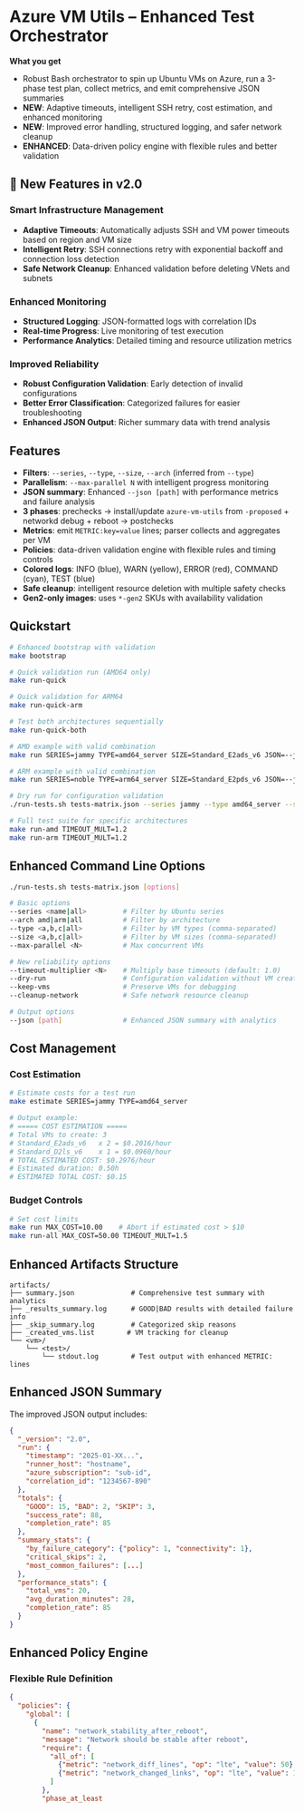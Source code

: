 # Azure VM Utils – Enhanced Test Orchestrator

**What you get**
- Robust Bash orchestrator to spin up Ubuntu VMs on Azure, run a 3-phase test plan, collect metrics, and emit comprehensive JSON summaries
- **NEW**: Adaptive timeouts, intelligent SSH retry, cost estimation, and enhanced monitoring
- **NEW**: Improved error handling, structured logging, and safer network cleanup
- **ENHANCED**: Data-driven policy engine with flexible rules and better validation

## 🚀 New Features in v2.0

### **Smart Infrastructure Management**
- **Adaptive Timeouts**: Automatically adjusts SSH and VM power timeouts based on region and VM size
- **Intelligent Retry**: SSH connections retry with exponential backoff and connection loss detection
- **Safe Network Cleanup**: Enhanced validation before deleting VNets and subnets

### **Enhanced Monitoring**
- **Structured Logging**: JSON-formatted logs with correlation IDs
- **Real-time Progress**: Live monitoring of test execution
- **Performance Analytics**: Detailed timing and resource utilization metrics

### **Improved Reliability**
- **Robust Configuration Validation**: Early detection of invalid configurations
- **Better Error Classification**: Categorized failures for easier troubleshooting
- **Enhanced JSON Output**: Richer summary data with trend analysis

## Features

- **Filters**: `--series`, `--type`, `--size`, `--arch` (inferred from `--type`)
- **Parallelism**: `--max-parallel N` with intelligent progress monitoring
- **JSON summary**: Enhanced `--json [path]` with performance metrics and failure analysis
- **3 phases**: prechecks → install/update `azure-vm-utils` from `-proposed` + networkd debug + reboot → postchecks
- **Metrics**: emit `METRIC:key=value` lines; parser collects and aggregates per VM
- **Policies**: data-driven validation engine with flexible rules and timing controls
- **Colored logs**: INFO (blue), WARN (yellow), ERROR (red), COMMAND (cyan), TEST (blue)
- **Safe cleanup**: intelligent resource deletion with multiple safety checks
- **Gen2-only images**: uses `*-gen2` SKUs with availability validation

## Quickstart

```bash
# Enhanced bootstrap with validation
make bootstrap

# Quick validation run (AMD64 only)
make run-quick

# Quick validation for ARM64 
make run-quick-arm

# Test both architectures sequentially
make run-quick-both

# AMD example with valid combination
make run SERIES=jammy TYPE=amd64_server SIZE=Standard_E2ads_v6 JSON=--json JOBS=1

# ARM example with valid combination  
make run SERIES=noble TYPE=arm64_server SIZE=Standard_E2pds_v6 JSON=--json JOBS=1

# Dry run for configuration validation
./run-tests.sh tests-matrix.json --series jammy --type amd64_server --size Standard_D2ls_v6 --dry-run

# Full test suite for specific architectures
make run-amd TIMEOUT_MULT=1.2
make run-arm TIMEOUT_MULT=1.2
```

## Enhanced Command Line Options

```bash
./run-tests.sh tests-matrix.json [options]

# Basic options
--series <name|all>         # Filter by Ubuntu series
--arch amd|arm|all          # Filter by architecture
--type <a,b,c|all>          # Filter by VM types (comma-separated)
--size <a,b,c|all>          # Filter by VM sizes (comma-separated)
--max-parallel <N>          # Max concurrent VMs

# New reliability options
--timeout-multiplier <N>    # Multiply base timeouts (default: 1.0)
--dry-run                   # Configuration validation without VM creation
--keep-vms                  # Preserve VMs for debugging
--cleanup-network           # Safe network resource cleanup

# Output options
--json [path]               # Enhanced JSON summary with analytics
```

## Cost Management

### **Cost Estimation**
```bash
# Estimate costs for a test run
make estimate SERIES=jammy TYPE=amd64_server

# Output example:
# ===== COST ESTIMATION =====
# Total VMs to create: 3
# Standard_E2ads_v6   x 2 = $0.2016/hour
# Standard_D2ls_v6    x 1 = $0.0960/hour
# TOTAL ESTIMATED COST: $0.2976/hour
# Estimated duration: 0.50h
# ESTIMATED TOTAL COST: $0.15
```

### **Budget Controls**
```bash
# Set cost limits
make run MAX_COST=10.00    # Abort if estimated cost > $10
make run-all MAX_COST=50.00 TIMEOUT_MULT=1.5
```

## Enhanced Artifacts Structure

```
artifacts/
├── summary.json              # Comprehensive test summary with analytics
├── _results_summary.log      # GOOD|BAD results with detailed failure info
├── _skip_summary.log         # Categorized skip reasons
├── _created_vms.list        # VM tracking for cleanup
└── <vm>/
    └── <test>/
        └── stdout.log        # Test output with enhanced METRIC: lines
```

## Enhanced JSON Summary

The improved JSON output includes:

```json
{
  "_version": "2.0",
  "run": {
    "timestamp": "2025-01-XX...",
    "runner_host": "hostname",
    "azure_subscription": "sub-id",
    "correlation_id": "1234567-890"
  },
  "totals": {
    "GOOD": 15, "BAD": 2, "SKIP": 3,
    "success_rate": 88,
    "completion_rate": 85
  },
  "summary_stats": {
    "by_failure_category": {"policy": 1, "connectivity": 1},
    "critical_skips": 2,
    "most_common_failures": [...]
  },
  "performance_stats": {
    "total_vms": 20,
    "avg_duration_minutes": 28,
    "completion_rate": 85
  }
}
```

## Enhanced Policy Engine

### **Flexible Rule Definition**
```json
{
  "policies": {
    "global": [
      {
        "name": "network_stability_after_reboot",
        "message": "Network should be stable after reboot",
        "require": {
          "all_of": [
            {"metric": "network_diff_lines", "op": "lte", "value": 50},
            {"metric": "network_changed_links", "op": "lte", "value": 10}
          ]
        },
        "phase_at_least